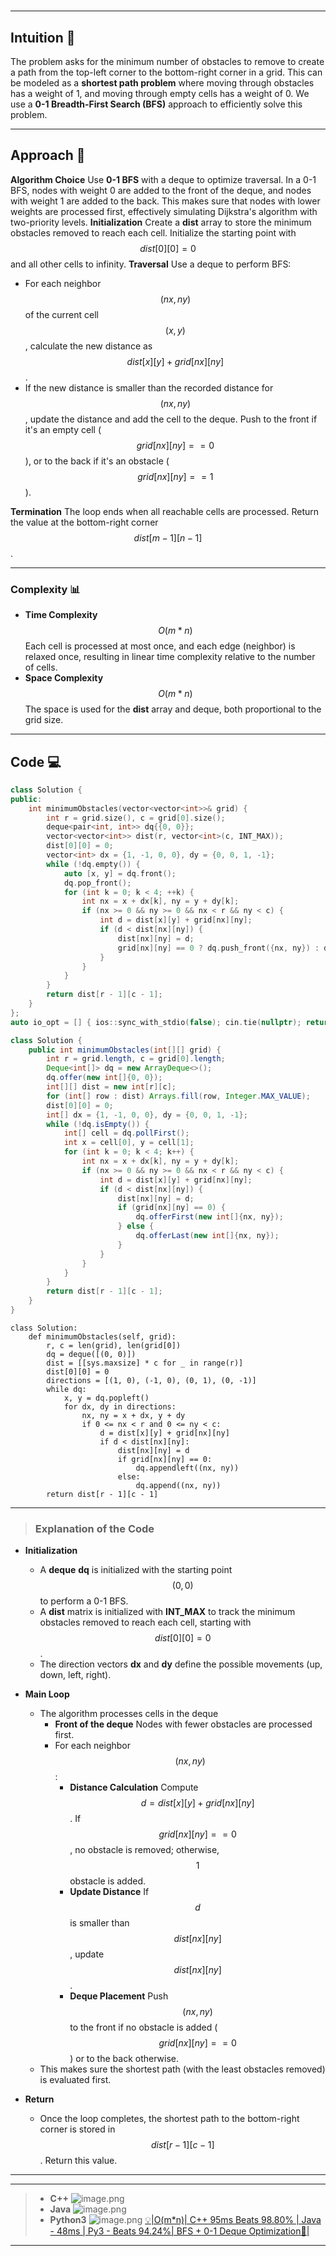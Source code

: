 #
---
## Intuition 🧩
The problem asks for the minimum number of obstacles to remove to create a path from the top-left corner to the bottom-right corner in a grid. This can be modeled as a **shortest path problem** where moving through obstacles has a weight of 1, and moving through empty cells has a weight of 0. We use a **0-1 Breadth-First Search (BFS)** approach to efficiently solve this problem.

---
## Approach 🎯
**Algorithm Choice** Use **0-1 BFS** with a deque to optimize traversal. In a 0-1 BFS, nodes with weight 0 are added to the front of the deque, and nodes with weight 1 are added to the back. This makes sure that nodes with lower weights are processed first, effectively simulating Dijkstra's algorithm with two-priority levels.
**Initialization** Create a **dist** array to store the minimum obstacles removed to reach each cell. Initialize the starting point with $$dist[0][0] = 0$$ and all other cells to infinity.
**Traversal** Use a deque to perform BFS:
   - For each neighbor $$(nx, ny)$$ of the current cell $$(x, y)$$, calculate the new distance as $$dist[x][y] + grid[nx][ny]$$.
   - If the new distance is smaller than the recorded distance for $$(nx, ny)$$, update the distance and add the cell to the deque. Push to the front if it's an empty cell ($$grid[nx][ny] == 0$$), or to the back if it's an obstacle ($$grid[nx][ny] == 1$$).
   
**Termination** The loop ends when all reachable cells are processed. Return the value at the bottom-right corner $$dist[m - 1][n - 1]$$.

---

### Complexity 📊
- **Time Complexity** $$O(m * n)$$ Each cell is processed at most once, and each edge (neighbor) is relaxed once, resulting in linear time complexity relative to the number of cells.
- **Space Complexity** $$O(m * n)$$  The space is used for the **dist** array and deque, both proportional to the grid size.
---

## Code 💻

```cpp []
class Solution {
public:
    int minimumObstacles(vector<vector<int>>& grid) {
        int r = grid.size(), c = grid[0].size();
        deque<pair<int, int>> dq{{0, 0}};
        vector<vector<int>> dist(r, vector<int>(c, INT_MAX));
        dist[0][0] = 0;
        vector<int> dx = {1, -1, 0, 0}, dy = {0, 0, 1, -1};
        while (!dq.empty()) {
            auto [x, y] = dq.front();
            dq.pop_front();
            for (int k = 0; k < 4; ++k) {
                int nx = x + dx[k], ny = y + dy[k];
                if (nx >= 0 && ny >= 0 && nx < r && ny < c) {
                    int d = dist[x][y] + grid[nx][ny];
                    if (d < dist[nx][ny]) {
                        dist[nx][ny] = d;
                        grid[nx][ny] == 0 ? dq.push_front({nx, ny}) : dq.push_back({nx, ny});
                    }
                }
            }
        }
        return dist[r - 1][c - 1];
    }
};
auto io_opt = [] { ios::sync_with_stdio(false); cin.tie(nullptr); return 0; }();
```
```Java []
class Solution {
    public int minimumObstacles(int[][] grid) {
        int r = grid.length, c = grid[0].length;
        Deque<int[]> dq = new ArrayDeque<>();
        dq.offer(new int[]{0, 0});
        int[][] dist = new int[r][c];
        for (int[] row : dist) Arrays.fill(row, Integer.MAX_VALUE);
        dist[0][0] = 0;
        int[] dx = {1, -1, 0, 0}, dy = {0, 0, 1, -1};
        while (!dq.isEmpty()) {
            int[] cell = dq.pollFirst();
            int x = cell[0], y = cell[1];
            for (int k = 0; k < 4; k++) {
                int nx = x + dx[k], ny = y + dy[k];
                if (nx >= 0 && ny >= 0 && nx < r && ny < c) {
                    int d = dist[x][y] + grid[nx][ny];
                    if (d < dist[nx][ny]) {
                        dist[nx][ny] = d;
                        if (grid[nx][ny] == 0) {
                            dq.offerFirst(new int[]{nx, ny});
                        } else {
                            dq.offerLast(new int[]{nx, ny});
                        }
                    }
                }
            }
        }
        return dist[r - 1][c - 1];
    }
}
```
```python3  []
class Solution:
    def minimumObstacles(self, grid):
        r, c = len(grid), len(grid[0])
        dq = deque([(0, 0)])
        dist = [[sys.maxsize] * c for _ in range(r)]
        dist[0][0] = 0
        directions = [(1, 0), (-1, 0), (0, 1), (0, -1)]
        while dq:
            x, y = dq.popleft()
            for dx, dy in directions:
                nx, ny = x + dx, y + dy
                if 0 <= nx < r and 0 <= ny < c:
                    d = dist[x][y] + grid[nx][ny]
                    if d < dist[nx][ny]:
                        dist[nx][ny] = d
                        if grid[nx][ny] == 0:
                            dq.appendleft((nx, ny))
                        else:
                            dq.append((nx, ny))
        return dist[r - 1][c - 1]
```
---
> ### Explanation of the Code
- **Initialization**
  - A **deque** **dq** is initialized with the starting point $$(0, 0)$$ to perform a 0-1 BFS.
  - A **dist** matrix is initialized with **INT_MAX** to track the minimum obstacles removed to reach each cell, starting with $$dist[0][0] = 0$$.
  - The direction vectors **dx** and **dy** define the possible movements (up, down, left, right).

- **Main Loop**
  - The algorithm processes cells in the deque
    - **Front of the deque** Nodes with fewer obstacles are processed first.
    - For each neighbor $$(nx, ny)$$:
      - **Distance Calculation** Compute $$d = dist[x][y] + grid[nx][ny]$$. If $$grid[nx][ny] == 0$$, no obstacle is removed; otherwise, $$1$$ obstacle is added.
      - **Update Distance** If $$d$$ is smaller than $$dist[nx][ny]$$, update $$dist[nx][ny]$$.
      - **Deque Placement** Push $$(nx, ny)$$ to the front if no obstacle is added ($$grid[nx][ny] == 0$$) or to the back otherwise.
  - This makes sure the shortest path (with the least obstacles removed) is evaluated first.

- **Return**
  - Once the loop completes, the shortest path to the bottom-right corner is stored in $$dist[r-1][c-1]$$. Return this value.


---

---

> - **C++**
> ![image.png](https://assets.leetcode.com/users/images/d32bee2e-195b-4ce1-ab29-bbad290fa7d1_1732754762.7838476.png)
> - **Java**
> ![image.png](https://assets.leetcode.com/users/images/82943603-d7d1-4cc3-bfa9-f2bf378f48de_1732756289.3753788.png)
> - **Python3**
> ![image.png](https://assets.leetcode.com/users/images/fe6d0b81-9800-41e5-b72e-5dfba50489d5_1732756904.6106417.png)
[💡|O(m*n)| C++ 95ms Beats 98.80% | Java - 48ms | Py3 - Beats 94.24%| BFS + 0-1 Deque Optimization🧠|](https://leetcode.com/problems/minimum-obstacle-removal-to-reach-corner/solutions/6090237/o-m-n-c-95ms-beats-98-80-java-48ms-py3-beats-94-24-bfs-0-1-deque-optimization)

---
